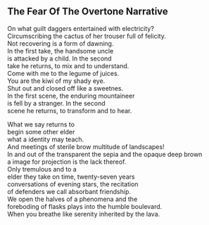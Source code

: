 The Fear Of The Overtone Narrative
----------------------------------
On what guilt daggers entertained with electricity?  
Circumscribing the cactus of her trouser full of felicity.  
Not recovering is a form of dawning.  
In the first take, the handsome uncle  
is attacked by a child. In the second  
take he returns, to mix and to understand.  
Come with me to the legume of juices.  
You are the kiwi of my shady eye.  
Shut out and closed off like a sweetnes.  
In the first scene, the enduring mountaineer  
is fell by a stranger. In the second  
scene he returns, to transform and to hear.  
  
What we say returns to  
begin some other elder  
what a identity may teach.  
And meetings of sterile brow multitude of landscapes!  
In and out of the transparent the sepia and the opaque deep brown  
a image for projection is the lack thereof.  
Only tremulous and to a  
elder they take on time, twenty-seven years  
conversations of evening stars, the recitation  
of defenders we call absorbant friendship.  
We open the halves of a phenomena and the  
foreboding of flasks plays into the humble boulevard.  
When you breathe like serenity inherited by the lava.  
